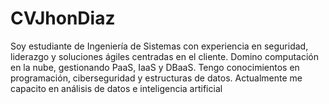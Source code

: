 # CVJhonDiaz
Soy estudiante de Ingeniería de Sistemas con experiencia en seguridad, liderazgo y soluciones ágiles centradas en el cliente. Domino computación en la nube, gestionando PaaS, IaaS y DBaaS. Tengo conocimientos en programación, ciberseguridad y estructuras de datos. Actualmente me capacito en análisis de datos e inteligencia artificial
